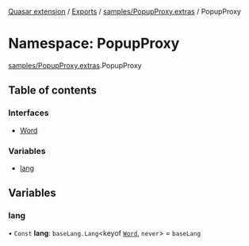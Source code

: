 [Quasar extension](../index.md) / [Exports](../modules.md) / [samples/PopupProxy.extras](samples_PopupProxy_extras.md) / PopupProxy

# Namespace: PopupProxy

[samples/PopupProxy.extras](samples_PopupProxy_extras.md).PopupProxy

## Table of contents

### Interfaces

- [Word](../interfaces/samples_PopupProxy_extras.PopupProxy.Word.md)

### Variables

- [lang](samples_PopupProxy_extras.PopupProxy.md#lang)

## Variables

### lang

• `Const` **lang**: `baseLang.Lang`<keyof [`Word`](../interfaces/samples_PopupProxy_extras.PopupProxy.Word.md), `never`\> = `baseLang`
